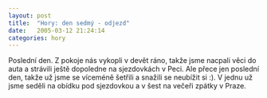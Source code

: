 ```yaml
---
layout: post
title:  "Hory: den sedmý - odjezd"
date:   2005-03-12 21:24:14
categories: hory
---
```


Poslední den. Z pokoje nás vykopli v devět ráno, takže jsme nacpali věci do auta a strávili ještě dopoledne na sjezdovkách v Peci. Ale přece jen poslední den, takže už jsme se víceméně šetřili a snažili se neubížit si :). V jednu už jsme seděli na obídku pod sjezdovkou a v šest na večeři zpátky v Praze.